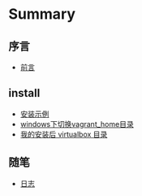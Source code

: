 # Summary

## 序言

- [前言](README.md)

<!-- ## 环境配置

- [ceph 环境配置](docs/env.md) -->
<!-- ## env -->

<!-- * [环境](docs/env.md) -->

## install

* [安装示例](docs/fenbox-vagrantfile-note.md)
* [windows下切换vagrant_home目录](docs/change-vagrant_home-directory-windows.md)
* [我的安装后 virtualbox 目录](docs/virtualbox-install-path.md)

## 随笔

* [日志](docs/note-about-vagrant.md)